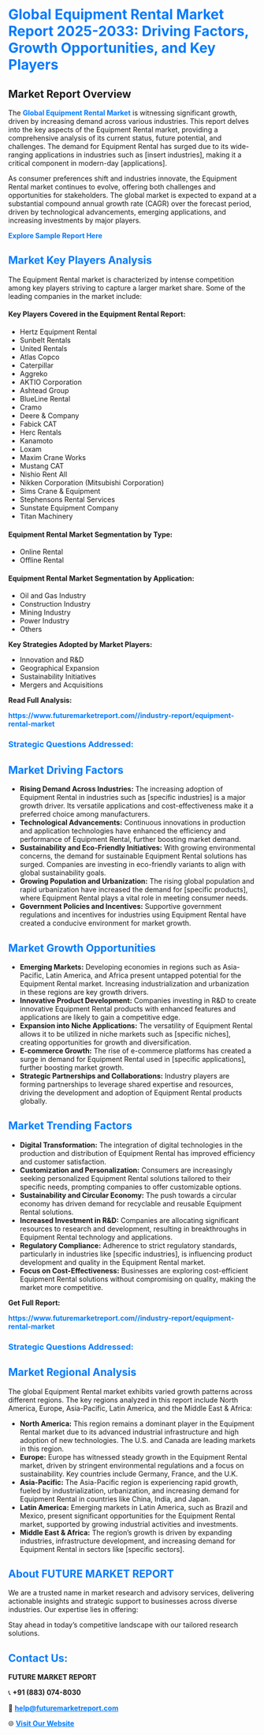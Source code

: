 <h1 style="color: #007BFF;">Global Equipment Rental Market Report 2025-2033: Driving Factors, Growth Opportunities, and Key Players</h1>

<section id="overview">
<h2>Market Report Overview</h2>
<p>The <a href="https://www.futuremarketreport.com//industry-report/equipment-rental-market" style="color: #007BFF; text-decoration: none;"><strong>Global Equipment Rental Market</strong></a> is witnessing significant growth, driven by increasing demand across various industries. This report delves into the key aspects of the Equipment Rental market, providing a comprehensive analysis of its current status, future potential, and challenges. The demand for Equipment Rental has surged due to its wide-ranging applications in industries such as [insert industries], making it a critical component in modern-day [applications].</p>
<p>As consumer preferences shift and industries innovate, the Equipment Rental market continues to evolve, offering both challenges and opportunities for stakeholders. The global market is expected to expand at a substantial compound annual growth rate (CAGR) over the forecast period, driven by technological advancements, emerging applications, and increasing investments by major players.</p>
</section>

<section id="overview">
<p><a href="https://www.futuremarketreport.com//request-sample/reportId=51312" style="color: #007BFF; text-decoration: none;"><strong>Explore Sample Report Here</strong></a></p>
</section>

<section id="key-players">
<h2 style="color: #007BFF;">Market Key Players Analysis</h2>
<p>The Equipment Rental market is characterized by intense competition among key players striving to capture a larger market share. Some of the leading companies in the market include:</p>
<h4>Key Players Covered in the Equipment Rental Report:</h4>
<ul><li>Hertz Equipment Rental</li><li>Sunbelt Rentals</li><li>United Rentals</li><li>Atlas Copco</li><li>Caterpillar</li><li>Aggreko</li><li>AKTIO Corporation</li><li>Ashtead Group</li><li>BlueLine Rental</li><li>Cramo</li><li>Deere &amp; Company</li><li>Fabick CAT</li><li>Herc Rentals</li><li>Kanamoto</li><li>Loxam</li><li>Maxim Crane Works</li><li>Mustang CAT</li><li>Nishio Rent All</li><li>Nikken Corporation (Mitsubishi Corporation)</li><li>Sims Crane &amp; Equipment</li><li>Stephensons Rental Services</li><li>Sunstate Equipment Company</li><li>Titan Machinery</li></ul>
<h4>Equipment Rental Market Segmentation by Type:</h4>
<ul><li>Online Rental</li><li>Offline Rental</li></ul>

<h4>Equipment Rental Market Segmentation by Application:</h4>
<ul><li>Oil and Gas Industry</li><li>Construction Industry</li><li>Mining Industry</li><li>Power Industry</li><li>Others</li></ul>
<p><strong>Key Strategies Adopted by Market Players:</strong></p>
<ul>
<li>Innovation and R&D</li>
<li>Geographical Expansion</li>
<li>Sustainability Initiatives</li>
<li>Mergers and Acquisitions</li>
</ul>
</section>

<section>
<p><strong>Read Full Analysis: </strong></p><a href="https://www.futuremarketreport.com//industry-report/equipment-rental-market" style="color: #007BFF; text-decoration: none;"><strong>https://www.futuremarketreport.com//industry-report/equipment-rental-market</strong></a>
<h3 style="color: #007BFF;">Strategic Questions Addressed:</h3>
</section>

<section id="driving-factors">
<h2 style="color: #007BFF;">Market Driving Factors</h2>
<ul>
<li><strong>Rising Demand Across Industries:</strong> The increasing adoption of Equipment Rental in industries such as [specific industries] is a major growth driver. Its versatile applications and cost-effectiveness make it a preferred choice among manufacturers.</li>
<li><strong>Technological Advancements:</strong> Continuous innovations in production and application technologies have enhanced the efficiency and performance of Equipment Rental, further boosting market demand.</li>
<li><strong>Sustainability and Eco-Friendly Initiatives:</strong> With growing environmental concerns, the demand for sustainable Equipment Rental solutions has surged. Companies are investing in eco-friendly variants to align with global sustainability goals.</li>
<li><strong>Growing Population and Urbanization:</strong> The rising global population and rapid urbanization have increased the demand for [specific products], where Equipment Rental plays a vital role in meeting consumer needs.</li>
<li><strong>Government Policies and Incentives:</strong> Supportive government regulations and incentives for industries using Equipment Rental have created a conducive environment for market growth.</li>
</ul>
</section>

<section id="growth-opportunities">
<h2 style="color: #007BFF;">Market Growth Opportunities</h2>
<ul>
<li><strong>Emerging Markets:</strong> Developing economies in regions such as Asia-Pacific, Latin America, and Africa present untapped potential for the Equipment Rental market. Increasing industrialization and urbanization in these regions are key growth drivers.</li>
<li><strong>Innovative Product Development:</strong> Companies investing in R&D to create innovative Equipment Rental products with enhanced features and applications are likely to gain a competitive edge.</li>
<li><strong>Expansion into Niche Applications:</strong> The versatility of Equipment Rental allows it to be utilized in niche markets such as [specific niches], creating opportunities for growth and diversification.</li>
<li><strong>E-commerce Growth:</strong> The rise of e-commerce platforms has created a surge in demand for Equipment Rental used in [specific applications], further boosting market growth.</li>
<li><strong>Strategic Partnerships and Collaborations:</strong> Industry players are forming partnerships to leverage shared expertise and resources, driving the development and adoption of Equipment Rental products globally.</li>
</ul>
</section>

<section id="trending-factors">
<h2 style="color: #007BFF;">Market Trending Factors</h2>
<ul>
<li><strong>Digital Transformation:</strong> The integration of digital technologies in the production and distribution of Equipment Rental has improved efficiency and customer satisfaction.</li>
<li><strong>Customization and Personalization:</strong> Consumers are increasingly seeking personalized Equipment Rental solutions tailored to their specific needs, prompting companies to offer customizable options.</li>
<li><strong>Sustainability and Circular Economy:</strong> The push towards a circular economy has driven demand for recyclable and reusable Equipment Rental solutions.</li>
<li><strong>Increased Investment in R&D:</strong> Companies are allocating significant resources to research and development, resulting in breakthroughs in Equipment Rental technology and applications.</li>
<li><strong>Regulatory Compliance:</strong> Adherence to strict regulatory standards, particularly in industries like [specific industries], is influencing product development and quality in the Equipment Rental market.</li>
<li><strong>Focus on Cost-Effectiveness:</strong> Businesses are exploring cost-efficient Equipment Rental solutions without compromising on quality, making the market more competitive.</li>
</ul>
</section>

<section>
<p><strong>Get Full Report: </strong></p><a href="https://www.futuremarketreport.com//industry-report/equipment-rental-market" style="color: #007BFF; text-decoration: none;"><strong>https://www.futuremarketreport.com//industry-report/equipment-rental-market</strong></a>
<h3 style="color: #007BFF;">Strategic Questions Addressed:</h3>
</section>


<section id="regional-analysis">
<h2 style="color: #007BFF;">Market Regional Analysis</h2>
<p>The global Equipment Rental market exhibits varied growth patterns across different regions. The key regions analyzed in this report include North America, Europe, Asia-Pacific, Latin America, and the Middle East & Africa:</p>
<ul>
<li><strong>North America:</strong> This region remains a dominant player in the Equipment Rental market due to its advanced industrial infrastructure and high adoption of new technologies. The U.S. and Canada are leading markets in this region.</li>
<li><strong>Europe:</strong> Europe has witnessed steady growth in the Equipment Rental market, driven by stringent environmental regulations and a focus on sustainability. Key countries include Germany, France, and the U.K.</li>
<li><strong>Asia-Pacific:</strong> The Asia-Pacific region is experiencing rapid growth, fueled by industrialization, urbanization, and increasing demand for Equipment Rental in countries like China, India, and Japan.</li>
<li><strong>Latin America:</strong> Emerging markets in Latin America, such as Brazil and Mexico, present significant opportunities for the Equipment Rental market, supported by growing industrial activities and investments.</li>
<li><strong>Middle East & Africa:</strong> The region’s growth is driven by expanding industries, infrastructure development, and increasing demand for Equipment Rental in sectors like [specific sectors].</li>
</ul>
</section>

<footer>
<h2 style="color: #007BFF;">About FUTURE MARKET REPORT</h2>
<p>We are a trusted name in market research and advisory services, delivering actionable insights and strategic support to businesses across diverse industries. Our expertise lies in offering:</p>

<p>Stay ahead in today’s competitive landscape with our tailored research solutions.</p>

<h2 style="color: #007BFF;">Contact Us:</h2>
<p><strong>FUTURE MARKET REPORT</strong></p>
<p>📞 <strong>+91 (883) 074-8030</strong></p>
<p>📧 <strong><a href="mailto:help@futuremarketreport.com" style="color: #007BFF;">help@futuremarketreport.com</a></strong></p>
<p>🌐 <strong><a href="https://www.futuremarketreport.com/" style="color: #007BFF;">Visit Our Website</a></strong></p>
</footer>